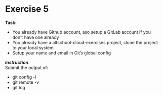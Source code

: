 # Exercise 5

**Task:**<br/>
- You already have Github account, aso setup a GitLab account if you don’t have one already
- You already have a altschool-cloud-exercises project, clone the project to your local system
- Setup your name and email in Git’s global config

**_Instruction_**:<br/>
Submit the output of:
- git config -l
- git remote -v
- git log